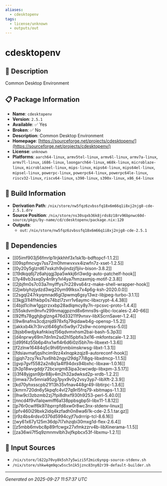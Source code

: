 ```yaml
---
aliases:
  - cdesktopenv
tags:
  - license/unknown
  - outputs/out
---
```


# cdesktopenv

## 📝 Description

Common Desktop Environment

## 📋 Package Information

- **Name**: `cdesktopenv`
- **Version**: `2.5.1`
- **Available**: ✅ Yes
- **Broken**: ✅ No
- **Description**: Common Desktop Environment
- **Homepage**: [https://sourceforge.net/projects/cdesktopenv/](https://sourceforge.net/projects/cdesktopenv/)
- **License**: `unknown`
- **Platforms**: `aarch64-linux`, `armv5tel-linux`, `armv6l-linux`, `armv7a-linux`, `armv7l-linux`, `i686-linux`, `loongarch64-linux`, `m68k-linux`, `microblaze-linux`, `microblazeel-linux`, `mips-linux`, `mips64-linux`, `mips64el-linux`, `mipsel-linux`, `powerpc-linux`, `powerpc64-linux`, `powerpc64le-linux`, `riscv32-linux`, `riscv64-linux`, `s390-linux`, `s390x-linux`, `x86_64-linux`

## 🔧 Build Information

- **Derivation Path**: `/nix/store/nw5fqz6zvbssfq18x6m66q1i8xj2njg8-cde-2.5.1.drv`
- **Source Position**: `/nix/store/ns30sqxb36k8jrds8z18rv96bpnwc60d-source/pkgs/by-name/cd/cdesktopenv/package.nix:120`
- **Outputs**:
  - `out`:  `/nix/store/nw5fqz6zvbssfq18x6m66q1i8xj2njg8-cde-2.5.1`

## 🔗 Dependencies

- [[05imf903j56fmrlp1lrjkkhhf3x1sk1b-bdftopcf-1.1.2]]
- [[09spfmcvgv7ss72m0hmwvxvx4izwfn7z-xset-1.2.5]]
- [[0y20y5glzrd67xskzh9vjindzjl1jiiv-bison-3.8.2]]
- [[19dkqq6j7z6ahjqgj3pa5wkkj6rl3wdg-auto-patchelf-hook]]
- [[1y48vb3sxq0y4n9ry1vl4ya7hmzaxmjq-motif-2.3.8]]
- [[2jbjfm0s7c03a7mylffys7n228vs64rz-make-shell-wrapper-hook]]
- [[2jwbiyhzjydzd3wg20ym99lksx7x4p6g-ksh-2020.0.0]]
- [[2sgql247rkyqmnad6gl3pwmq6gsy13wz-libjpeg-turbo-3.1.1]]
- [[3kgj31l4fhkbp0s74bzl7zvrr1v6aymc-libxcrypt-4.4.38]]
- [[4bjd1cihw1ggzrzxxbp28adlqmcy8y7n-rpcsvc-proto-1.4.4]]
- [[55skdvm9nvfv299nmajgpznd8x6mns9s-glibc-locales-2.40-66]]
- [[92ffs78gghjbglzng476d33211f9vnxv-libXScrnSaver-1.2.4]]
- [[9w8nafns3cdjznjd978xfq79qidawb4g-opensp-1.5.2]]
- [[akkxb4k7r3irvzl646gfxi5w9yr72s9w-ncompress-5.0]]
- [[bjsb6wdjykafnkixq156qdvmxhsm2bai-bash-5.3p3]]
- [[d4nprwy69m7dn1m2sd2h15pbfis3xl16-mkfontscale-1.2.3]]
- [[d99f4z55b6p4hx1wfl4r6d6i0zi5bh7m-libxext-1.3.6]]
- [[f2zlnw16484q5c9hi6fjnmbiimskrwsg-libxt-1.3.1]]
- [[fdsiavmafjqslhcim9zz4xlnqpkzqjz8-autoreconf-hook]]
- [[gjqh7zcy7ks7sx6hb2ngyi29dg77i8gq-libxdmcp-1.1.5]]
- [[gvp7gvf5582a2n8q1a4lf94dxs94bxhc-libxaw-1.0.16]]
- [[h3p18wvgddjr72bcxrgm83ipa3cwcwdp-libxpm-3.5.17]]
- [[i3f48yjgsn9jbr88jv4m2h32adwksd2p-xrdb-1.2.2]]
- [[imwa73v5mnia95zg7pyx9v0y2vsy3yp7-libXft-2.3.9]]
- [[kd70yhxsscpb21f13h35vfnav448gr49-libtirpc-1.3.6]]
- [[kmrn720dn6y5kpqfc4vl27q9rl5frq79-xbitmaps-1.1.3]]
- [[lhw9cl3zbzmb2zj7fpi8dhxf930h9253-perl-5.40.0]]
- [[nncd4f9vl1alqwmiff6a138ppbsgbp5l-libx11-1.8.12]]
- [[p76r0cwlf6k97ibprrpfd8xw0r8wc3nx-stdenv-linux]]
- [[pfv460i29bxk2idq4kzfadh0n8wa6i1k-cde-2.5.1.tar.gz]]
- [[r9z4bs4rdsv0376d5994cyjf7sdrrrip-tcl-8.6.16]]
- [[wy61x67y125m36dp7l7xhzqbi30mxg1d-flex-2.6.4]]
- [[z5mbb6mvbc8p89rfcwgx27xfmkzzrv4b-libXinerama-1.1.5]]
- [[za36wii7f5q9zmnmvlbh3vjfkpbcx53f-libxmu-1.2.1]]

## 📁 Input Sources

- `/nix/store/l622p70vy8k5sh7y5wizi5f2mic6ynpg-source-stdenv.sh`
- `/nix/store/shkw4qm9qcw5sc5n1k5jznc83ny02r39-default-builder.sh`

---
*Generated on 2025-09-27 11:57:37 UTC*
